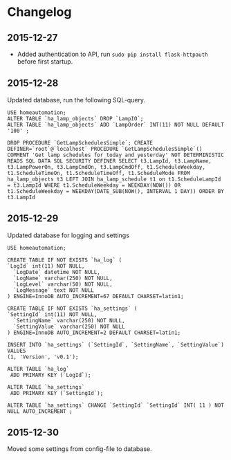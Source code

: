 # Changelog

## 2015-12-27
- Added authentication to API, run `sudo pip install flask-httpauth` before first startup.

## 2015-12-28
Updated database, run the following SQL-query.
```
USE homeautomation;
ALTER TABLE `ha_lamp_objects` DROP `LampIO`;
ALTER TABLE `ha_lamp_objects` ADD `LampOrder` INT(11) NOT NULL DEFAULT '100' ;

DROP PROCEDURE `GetLampSchedulesSimple`; CREATE DEFINER=`root`@`localhost` PROCEDURE `GetLampSchedulesSimple`() COMMENT 'Get lamp schedules for today and yesterday' NOT DETERMINISTIC READS SQL DATA SQL SECURITY DEFINER SELECT t3.LampId, t3.LampName, t3.LampPowerOn, t3.LampCmdOn, t3.LampCmdOff, t1.ScheduleWeekday, t1.ScheduleTimeOn, t1.ScheduleTimeOff, t1.ScheduleMode FROM ha_lamp_objects t3 LEFT JOIN ha_lamp_schedule t1 on t1.ScheduleLampId = t3.LampId WHERE t1.ScheduleWeekday = WEEKDAY(NOW()) OR t1.ScheduleWeekday = WEEKDAY(DATE_SUB(NOW(), INTERVAL 1 DAY)) ORDER BY t3.LampId
```

## 2015-12-29
Updated database for logging and settings
```
USE homeautomation;

CREATE TABLE IF NOT EXISTS `ha_log` (
`LogId` int(11) NOT NULL,
  `LogDate` datetime NOT NULL,
  `LogName` varchar(250) NOT NULL,
  `LogLevel` varchar(50) NOT NULL,
  `LogMessage` text NOT NULL
) ENGINE=InnoDB AUTO_INCREMENT=67 DEFAULT CHARSET=latin1;

CREATE TABLE IF NOT EXISTS `ha_settings` (
`SettingId` int(11) NOT NULL,
  `SettingName` varchar(250) NOT NULL,
  `SettingValue` varchar(250) NOT NULL
) ENGINE=InnoDB AUTO_INCREMENT=2 DEFAULT CHARSET=latin1;

INSERT INTO `ha_settings` (`SettingId`, `SettingName`, `SettingValue`) VALUES
(1, 'Version', 'v0.1');

ALTER TABLE `ha_log`
 ADD PRIMARY KEY (`LogId`);
 
ALTER TABLE `ha_settings`
 ADD PRIMARY KEY (`SettingId`);
 
ALTER TABLE `ha_settings` CHANGE `SettingId` `SettingId` INT( 11 ) NOT NULL AUTO_INCREMENT ;
```

## 2015-12-30
Moved some settings from config-file to database.